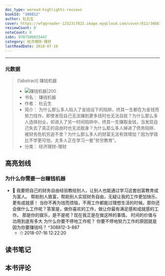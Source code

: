 ```yaml
---
doc_type: weread-highlights-reviews
bookId: "308812"
author: 杜云生
cover: https://wfqqreader-1252317822.image.myqcloud.com/cover/812/308812/t7_308812.jpg
reviewCount: 0
noteCount: 0
isbn: 9787506025447
category: 经济理财-理财
lastReadDate: 2018-07-16
---
```


---
### 元数据
> [!abstract] 赚钱机器
> - ![ 赚钱机器|200](https://wfqqreader-1252317822.image.myqcloud.com/cover/812/308812/t7_308812.jpg)
> - 书名： 赚钱机器
> - 作者： 杜云生
> - 简介： 为什么那么多人陷入了金钱设下的陷阱，终其一生都在为金钱而努力找作，即使发现自己无法赚到更多钱时也无法自拔？为什么那么多人选择创业，却进入了另一时间陷阱中，终其一生赚取金钱，当发现自己失去了真正的自由时也无法脱身？为什么那么多人掉进了债务陷阱、被财务危机穷追不舍？为什么那么多人的财富无法有效增加？因为学错比不学更可怕，太多人正在学习一套“贫穷教育”。
> - 分类： 经济理财-理财
## 高亮划线

### 为什么你需要一台赚钱机器


- 📌 我要把自己的财务自由经验教给别人，让别人也能通过学习这套创富教育成为富人。 帮助别人致富，帮助别人实现财务自由，无疑让我的工作更加快乐、更有成就感！ 当你不再为钱而烦恼，不用工作都能过理想生活的时候。那你还会做什么工作呢？答案是，做你喜欢的工作，做让你最有满足感和成就感的工作。 那是你的娱乐，是不是呢？现在我正是在做这样的事情。 时间的价值与功用到底有多大 为什么你要不停地工作呢？ 你要不停地努力工作的原因就是因为你要赚钱吗？  ^308812-3-887
    - ⏱ 2018-07-16 12:22:20 
## 读书笔记

## 本书评论
